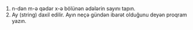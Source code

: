 1. n-dən m-ə qədər x-ə bölünən ədələrin sayını tapın.
2. Ay (string) daxil edilir. Ayın neçə gündən ibarət olduğunu deyən proqram yazın.
